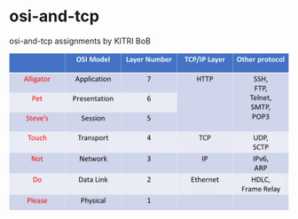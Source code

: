# osi-and-tcp
osi-and-tcp assignments by KITRI BoB

<img src="https://github.com/kitribob-nulleekh/osi-and-tcp/blob/master/osi-and-tcp.png?raw=true"/>
